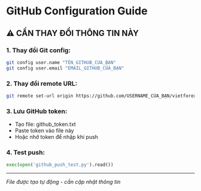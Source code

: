 # GitHub Configuration Guide

## ⚠️ CẦN THAY ĐỔI THÔNG TIN NÀY

### 1. Thay đổi Git config:
```bash
git config user.name "TÊN_GITHUB_CỦA_BẠN"
git config user.email "EMAIL_GITHUB_CỦA_BẠN"
```

### 2. Thay đổi remote URL:
```bash
git remote set-url origin https://github.com/USERNAME_CỦA_BẠN/vietforex-bot.git
```

### 3. Lưu GitHub token:
- Tạo file: github_token.txt
- Paste token vào file này
- Hoặc nhớ token để nhập khi push

### 4. Test push:
```python
exec(open('github_push_test.py').read())
```

---
*File được tạo tự động - cần cập nhật thông tin*
